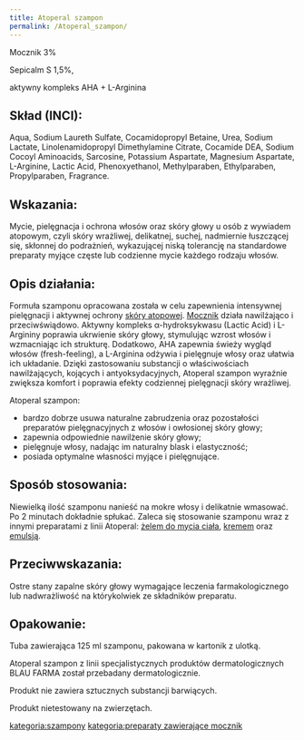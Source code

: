 ```yaml
---
title: Atoperal szampon
permalink: /Atoperal_szampon/
---
```


Mocznik 3%

Sepicalm S 1,5%,

aktywny kompleks AHA + L-Arginina

Skład (INCI):
-------------

Aqua, Sodium Laureth Sulfate, Cocamidopropyl Betaine, Urea, Sodium Lactate, Linolenamidopropyl Dimethylamine Citrate, Cocamide DEA, Sodium Cocoyl Aminoacids, Sarcosine, Potassium Aspartate, Magnesium Aspartate, L-Arginine, Lactic Acid, Phenoxyethanol, Methylparaben, Ethylparaben, Propylparaben, Fragrance.

Wskazania:
----------

Mycie, pielęgnacja i ochrona włosów oraz skóry głowy u osób z wywiadem atopowym, czyli skóry wrażliwej, delikatnej, suchej, nadmiernie łuszczącej się, skłonnej do podrażnień, wykazującej niską tolerancję na standardowe preparaty myjące częste lub codzienne mycie każdego rodzaju włosów.

Opis działania:
---------------

Formuła szamponu opracowana została w celu zapewnienia intensywnej pielęgnacji i aktywnej ochrony [skóry atopowej](/skóra_atopowa "wikilink"). [Mocznik](/Mocznik "wikilink") działa nawilżająco i przeciwświądowo. Aktywny kompleks α-hydroksykwasu (Lactic Acid) i L-Argininy poprawia ukrwienie skóry głowy, stymulując wzrost włosów i wzmacniając ich strukturę. Dodatkowo, AHA zapewnia świeży wygląd włosów (fresh-feeling), a L-Arginina odżywia i pielęgnuje włosy oraz ułatwia ich układanie. Dzięki zastosowaniu substancji o właściwościach nawilżających, kojących i antyoksydacyjnych, Atoperal szampon wyraźnie zwiększa komfort i poprawia efekty codziennej pielęgnacji skóry wrażliwej.

Atoperal szampon:

-   bardzo dobrze usuwa naturalne zabrudzenia oraz pozostałości preparatów pielęgnacyjnych z włosów i owłosionej skóry głowy;
-   zapewnia odpowiednie nawilżenie skóry głowy;
-   pielęgnuje włosy, nadając im naturalny blask i elastyczność;
-   posiada optymalne własności myjące i pielęgnujące.

Sposób stosowania:
------------------

Niewielką ilość szamponu nanieść na mokre włosy i delikatnie wmasować. Po 2 minutach dokładnie spłukać. Zaleca się stosowanie szamponu wraz z innymi preparatami z linii Atoperal: [żelem do mycia ciała](/Atoperal_żel_do_mycia_ciała "wikilink"), [kremem](/Atoperal_krem "wikilink") oraz [emulsją](/Atoperal_emulsja_do_ciała "wikilink").

Przeciwwskazania:
-----------------

Ostre stany zapalne skóry głowy wymagające leczenia farmakologicznego lub nadwrażliwość na którykolwiek ze składników preparatu.

Opakowanie:
-----------

Tuba zawierająca 125 ml szamponu, pakowana w kartonik z ulotką.

Atoperal szampon z linii specjalistycznych produktów dermatologicznych BLAU FARMA został przebadany dermatologicznie.

Produkt nie zawiera sztucznych substancji barwiących.

Produkt nietestowany na zwierzętach.

[kategoria:szampony](/kategoria:szampony "wikilink") [kategoria:preparaty zawierające mocznik](/kategoria:preparaty_zawierające_mocznik "wikilink")